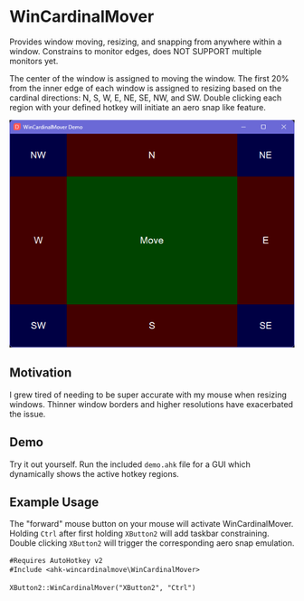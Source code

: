 # WinCardinalMover
Provides window moving, resizing, and snapping from anywhere within a window. Constrains to monitor edges, does NOT SUPPORT multiple monitors yet.

The center of the window is assigned to moving the window. The first 20% from the inner edge of each window is assigned to resizing based on the cardinal directions:  N, S, W, E, NE, SE, NW, and SW. Double clicking each region with your defined hotkey will initiate an aero snap like feature.

<p align="center" width="100%"><img src="WinCardinalMover-demo.png" alt="GUI with Buttons" width="642"/></p>

 ## Motivation
 I grew tired of needing to be super accurate with my mouse when resizing windows. Thinner window borders and higher resolutions have exacerbated the issue.

## Demo
Try it out yourself. Run the included `demo.ahk` file for a GUI which dynamically shows the active hotkey regions.

 ## Example Usage
The "forward" mouse button on your mouse will activate WinCardinalMover. Holding `Ctrl` after first holding `XButton2` will add taskbar constraining. Double clicking `XButton2` will trigger the corresponding aero snap emulation.
 ```ahk
#Requires AutoHotkey v2
#Include <ahk-wincardinalmove\WinCardinalMover>

XButton2::WinCardinalMover("XButton2", "Ctrl")
```
